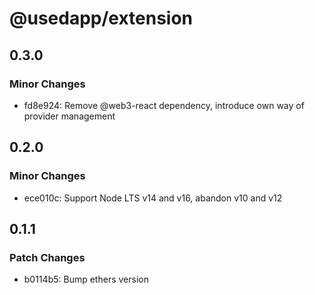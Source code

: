 # @usedapp/extension

## 0.3.0

### Minor Changes

- fd8e924: Remove @web3-react dependency, introduce own way of provider management

## 0.2.0

### Minor Changes

- ece010c: Support Node LTS v14 and v16, abandon v10 and v12

## 0.1.1

### Patch Changes

- b0114b5: Bump ethers version
